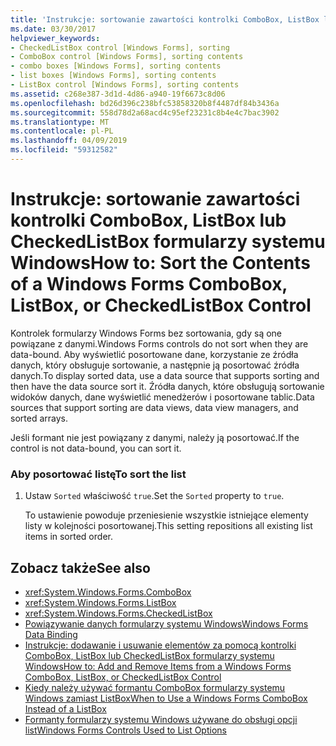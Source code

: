 ```yaml
---
title: 'Instrukcje: sortowanie zawartości kontrolki ComboBox, ListBox lub CheckedListBox formularzy systemu Windows'
ms.date: 03/30/2017
helpviewer_keywords:
- CheckedListBox control [Windows Forms], sorting
- ComboBox control [Windows Forms], sorting contents
- combo boxes [Windows Forms], sorting contents
- list boxes [Windows Forms], sorting contents
- ListBox control [Windows Forms], sorting contents
ms.assetid: c268e387-3d1d-4d86-a940-19f6673c8d06
ms.openlocfilehash: bd26d396c238bfc53858320b8f4487df84b3436a
ms.sourcegitcommit: 558d78d2a68acd4c95ef23231c8b4e4c7bac3902
ms.translationtype: MT
ms.contentlocale: pl-PL
ms.lasthandoff: 04/09/2019
ms.locfileid: "59312582"
---
```

# <a name="how-to-sort-the-contents-of-a-windows-forms-combobox-listbox-or-checkedlistbox-control"></a><span data-ttu-id="f754c-102">Instrukcje: sortowanie zawartości kontrolki ComboBox, ListBox lub CheckedListBox formularzy systemu Windows</span><span class="sxs-lookup"><span data-stu-id="f754c-102">How to: Sort the Contents of a Windows Forms ComboBox, ListBox, or CheckedListBox Control</span></span>
<span data-ttu-id="f754c-103">Kontrolek formularzy Windows Forms bez sortowania, gdy są one powiązane z danymi.</span><span class="sxs-lookup"><span data-stu-id="f754c-103">Windows Forms controls do not sort when they are data-bound.</span></span> <span data-ttu-id="f754c-104">Aby wyświetlić posortowane dane, korzystanie ze źródła danych, który obsługuje sortowanie, a następnie ją posortować źródła danych.</span><span class="sxs-lookup"><span data-stu-id="f754c-104">To display sorted data, use a data source that supports sorting and then have the data source sort it.</span></span> <span data-ttu-id="f754c-105">Źródła danych, które obsługują sortowanie widoków danych, dane wyświetlić menedżerów i posortowane tablic.</span><span class="sxs-lookup"><span data-stu-id="f754c-105">Data sources that support sorting are data views, data view managers, and sorted arrays.</span></span>  
  
 <span data-ttu-id="f754c-106">Jeśli formant nie jest powiązany z danymi, należy ją posortować.</span><span class="sxs-lookup"><span data-stu-id="f754c-106">If the control is not data-bound, you can sort it.</span></span>  
  
### <a name="to-sort-the-list"></a><span data-ttu-id="f754c-107">Aby posortować listę</span><span class="sxs-lookup"><span data-stu-id="f754c-107">To sort the list</span></span>  
  
1. <span data-ttu-id="f754c-108">Ustaw `Sorted` właściwość `true`.</span><span class="sxs-lookup"><span data-stu-id="f754c-108">Set the `Sorted` property to `true`.</span></span>  
  
     <span data-ttu-id="f754c-109">To ustawienie powoduje przeniesienie wszystkie istniejące elementy listy w kolejności posortowanej.</span><span class="sxs-lookup"><span data-stu-id="f754c-109">This setting repositions all existing list items in sorted order.</span></span>  
  
## <a name="see-also"></a><span data-ttu-id="f754c-110">Zobacz także</span><span class="sxs-lookup"><span data-stu-id="f754c-110">See also</span></span>

- <xref:System.Windows.Forms.ComboBox>
- <xref:System.Windows.Forms.ListBox>
- <xref:System.Windows.Forms.CheckedListBox>
- [<span data-ttu-id="f754c-111">Powiązywanie danych formularzy systemu Windows</span><span class="sxs-lookup"><span data-stu-id="f754c-111">Windows Forms Data Binding</span></span>](../windows-forms-data-binding.md)
- [<span data-ttu-id="f754c-112">Instrukcje: dodawanie i usuwanie elementów za pomocą kontrolki ComboBox, ListBox lub CheckedListBox formularzy systemu Windows</span><span class="sxs-lookup"><span data-stu-id="f754c-112">How to: Add and Remove Items from a Windows Forms ComboBox, ListBox, or CheckedListBox Control</span></span>](add-and-remove-items-from-a-wf-combobox.md)
- [<span data-ttu-id="f754c-113">Kiedy należy używać formantu ComboBox formularzy systemu Windows zamiast ListBox</span><span class="sxs-lookup"><span data-stu-id="f754c-113">When to Use a Windows Forms ComboBox Instead of a ListBox</span></span>](when-to-use-a-windows-forms-combobox-instead-of-a-listbox.md)
- [<span data-ttu-id="f754c-114">Formanty formularzy systemu Windows używane do obsługi opcji list</span><span class="sxs-lookup"><span data-stu-id="f754c-114">Windows Forms Controls Used to List Options</span></span>](windows-forms-controls-used-to-list-options.md)
